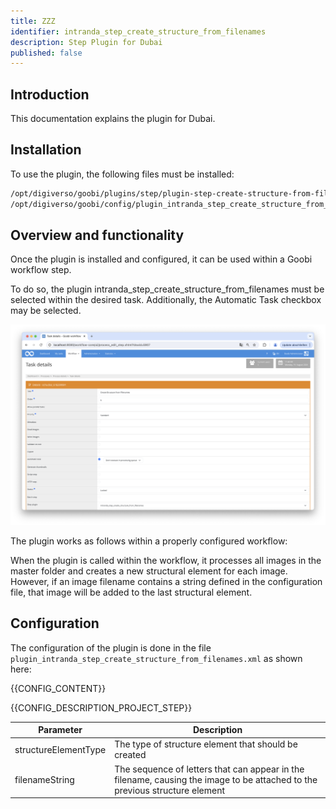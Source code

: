 ```yaml
---
title: ZZZ
identifier: intranda_step_create_structure_from_filenames
description: Step Plugin for Dubai
published: false
---
```


## Introduction
This documentation explains the plugin for Dubai.

## Installation
To use the plugin, the following files must be installed:

```bash
/opt/digiverso/goobi/plugins/step/plugin-step-create-structure-from-filenames-base.jar
/opt/digiverso/goobi/config/plugin_intranda_step_create_structure_from_filenames.xml
```

## Overview and functionality
Once the plugin is installed and configured, it can be used within a Goobi workflow step.

To do so, the plugin intranda_step_create_structure_from_filenames must be selected within the desired task. Additionally, the Automatic Task checkbox may be selected.

![Configuration of the workflow step for using the plugin](screen1_en.png)

The plugin works as follows within a properly configured workflow:

When the plugin is called within the workflow, it processes all images in the master folder and creates a new structural element for each image.
However, if an image filename contains a string defined in the configuration file, that image will be added to the last structural element.


## Configuration
The configuration of the plugin is done in the file `plugin_intranda_step_create_structure_from_filenames.xml` as shown here:

{{CONFIG_CONTENT}}

{{CONFIG_DESCRIPTION_PROJECT_STEP}}

| Parameter            | Description                                                                                      |
|----------------------|--------------------------------------------------------------------------------------------------|
| structureElementType | The type of structure element that should be created                                              |
| filenameString       | The sequence of letters that can appear in the filename, causing the image to be attached to the previous structure element |
